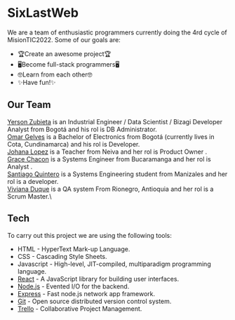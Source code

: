 # SixLastWeb
We are a team of enthusiastic programmers currently doing the 4rd cycle of MisionTIC2022. Some of our goals are:
- 🏆Create an awesome project🏆
- 🖥️Become full-stack programmers🖥️
- 🤓Learn from each other🤓
- ✨Have fun!✨ 

## Our Team
[Yerson Zubieta](https://github.com/yerson117) is an Industrial Engineer / Data Scientist / Bizagi Developer Analyst from Bogotá and his rol is DB Administrator.\
[Omar Gelves](https://github.com/omargelves) is a Bachelor of Electronics from Bogotá (currently lives in Cota, Cundinamarca) and his rol is Developer.\
[Johana Lopez](https://github.com/JohanaLopez) is a Teacher from Neiva and her rol is Product Owner .\
[Grace Chacon](https://github.com/GraceChacon) is a Systems Engineer from Bucaramanga and her rol is Analyst .\
[Santiago Quintero](https://github.com/MrSanty) is a Systems Engineering student from Manizales and her rol is a developer.\
[Viviana Duque](https://github.com/vividuke) is a QA system From Rionegro, Antioquia and  her rol is a Scrum Master.\
## Tech
To carry out this project we are using the following tools:
- HTML - HyperText Mark-up Language.
- CSS - Cascading Style Sheets.
- Javascript - High-level, JIT-compiled, multiparadigm programming language.
- [React](https://reactjs.org/) - A JavaScript library for building user interfaces.
- [Node.js](http://nodejs.org) - Evented I/O for the backend.
- [Express](http://expressjs.com) - Fast node.js network app framework.
- [Git](https://git-scm.com) - Open source distributed version control system.
- [Trello](https://trello.com/) - Collaborative Project Management.
